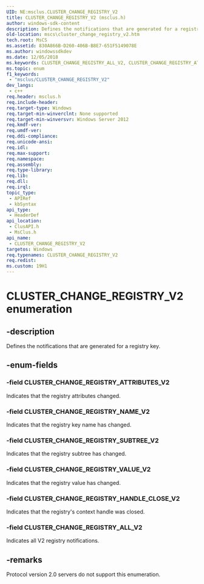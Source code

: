 ```yaml
---
UID: NE:msclus.CLUSTER_CHANGE_REGISTRY_V2
title: CLUSTER_CHANGE_REGISTRY_V2 (msclus.h)
author: windows-sdk-content
description: Defines the notifications that are generated for a registry key.
old-location: mscs\cluster_change_registry_v2.htm
tech.root: MsCS
ms.assetid: 830A866B-D260-406B-B8E7-651F5149078E
ms.author: windowssdkdev
ms.date: 12/05/2018
ms.keywords: CLUSTER_CHANGE_REGISTRY_ALL_V2, CLUSTER_CHANGE_REGISTRY_ATTRIBUTES_V2, CLUSTER_CHANGE_REGISTRY_HANDLE_CLOSE_V2, CLUSTER_CHANGE_REGISTRY_NAME_V2, CLUSTER_CHANGE_REGISTRY_SUBTREE_V2, CLUSTER_CHANGE_REGISTRY_V2, CLUSTER_CHANGE_REGISTRY_V2 enumeration [Failover Cluster], CLUSTER_CHANGE_REGISTRY_VALUE_V2, clusapi/CLUSTER_CHANGE_REGISTRY_ALL_V2, clusapi/CLUSTER_CHANGE_REGISTRY_ATTRIBUTES_V2, clusapi/CLUSTER_CHANGE_REGISTRY_HANDLE_CLOSE_V2, clusapi/CLUSTER_CHANGE_REGISTRY_NAME_V2, clusapi/CLUSTER_CHANGE_REGISTRY_SUBTREE_V2, clusapi/CLUSTER_CHANGE_REGISTRY_V2, clusapi/CLUSTER_CHANGE_REGISTRY_VALUE_V2, msclus/CLUSTER_CHANGE_REGISTRY_ALL_V2, msclus/CLUSTER_CHANGE_REGISTRY_ATTRIBUTES_V2, msclus/CLUSTER_CHANGE_REGISTRY_HANDLE_CLOSE_V2, msclus/CLUSTER_CHANGE_REGISTRY_NAME_V2, msclus/CLUSTER_CHANGE_REGISTRY_SUBTREE_V2, msclus/CLUSTER_CHANGE_REGISTRY_V2, msclus/CLUSTER_CHANGE_REGISTRY_VALUE_V2, mscs.cluster_change_registry_v2
ms.topic: enum
f1_keywords: 
 - "msclus/CLUSTER_CHANGE_REGISTRY_V2"
dev_langs:
 - c++
req.header: msclus.h
req.include-header: 
req.target-type: Windows
req.target-min-winverclnt: None supported
req.target-min-winversvr: Windows Server 2012
req.kmdf-ver: 
req.umdf-ver: 
req.ddi-compliance: 
req.unicode-ansi: 
req.idl: 
req.max-support: 
req.namespace: 
req.assembly: 
req.type-library: 
req.lib: 
req.dll: 
req.irql: 
topic_type:
 - APIRef
 - kbSyntax
api_type:
 - HeaderDef
api_location:
 - ClusAPI.h
 - MsClus.h
api_name:
 - CLUSTER_CHANGE_REGISTRY_V2
targetos: Windows
req.typenames: CLUSTER_CHANGE_REGISTRY_V2
req.redist: 
ms.custom: 19H1
---
```


# CLUSTER_CHANGE_REGISTRY_V2 enumeration


## -description


Defines the notifications that are generated for a registry key.


## -enum-fields




### -field CLUSTER_CHANGE_REGISTRY_ATTRIBUTES_V2

Indicates that the registry attributes changed.


### -field CLUSTER_CHANGE_REGISTRY_NAME_V2

Indicates that the registry key name has changed.


### -field CLUSTER_CHANGE_REGISTRY_SUBTREE_V2

Indicates that the registry subtree has changed.


### -field CLUSTER_CHANGE_REGISTRY_VALUE_V2

Indicates that the registry value has changed.


### -field CLUSTER_CHANGE_REGISTRY_HANDLE_CLOSE_V2

Indicates that the registry's context handle was closed.


### -field CLUSTER_CHANGE_REGISTRY_ALL_V2

Indicates all V2 registry notifications.


## -remarks



Protocol version 2.0 servers do not support this enumeration.



